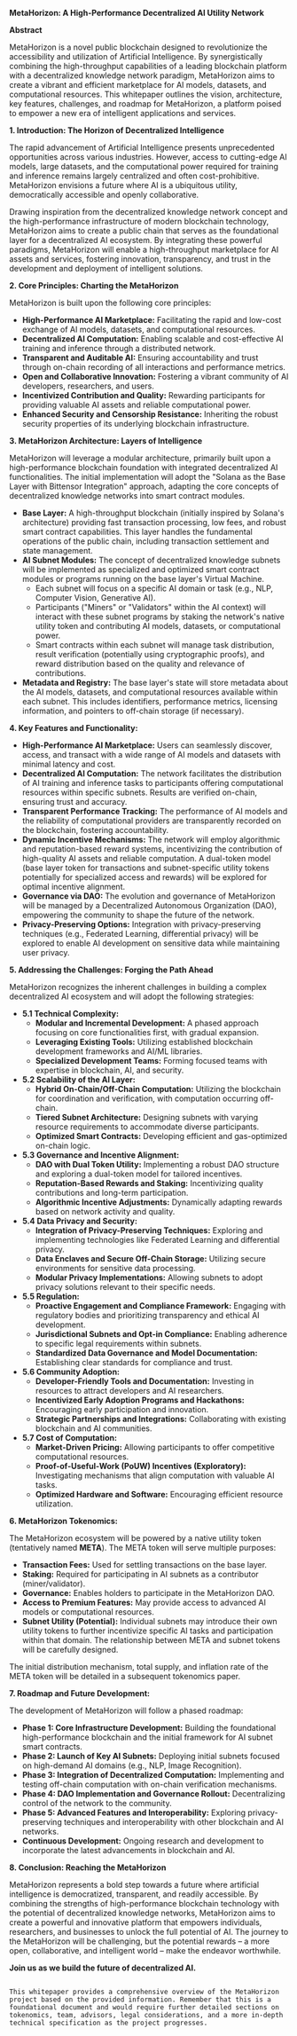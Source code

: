 
**MetaHorizon: A High-Performance Decentralized AI Utility Network**

**Abstract**

MetaHorizon is a novel public blockchain designed to revolutionize the accessibility and utilization of Artificial Intelligence. By synergistically combining the high-throughput capabilities of a leading blockchain platform with a decentralized knowledge network paradigm, MetaHorizon aims to create a vibrant and efficient marketplace for AI models, datasets, and computational resources. This whitepaper outlines the vision, architecture, key features, challenges, and roadmap for MetaHorizon, a platform poised to empower a new era of intelligent applications and services.

**1. Introduction: The Horizon of Decentralized Intelligence**

The rapid advancement of Artificial Intelligence presents unprecedented opportunities across various industries. However, access to cutting-edge AI models, large datasets, and the computational power required for training and inference remains largely centralized and often cost-prohibitive. MetaHorizon envisions a future where AI is a ubiquitous utility, democratically accessible and openly collaborative.

Drawing inspiration from the decentralized knowledge network concept and the high-performance infrastructure of modern blockchain technology, MetaHorizon aims to create a public chain that serves as the foundational layer for a decentralized AI ecosystem. By integrating these powerful paradigms, MetaHorizon will enable a high-throughput marketplace for AI assets and services, fostering innovation, transparency, and trust in the development and deployment of intelligent solutions.

**2. Core Principles: Charting the MetaHorizon**

MetaHorizon is built upon the following core principles:

* **High-Performance AI Marketplace:** Facilitating the rapid and low-cost exchange of AI models, datasets, and computational resources.
* **Decentralized AI Computation:** Enabling scalable and cost-effective AI training and inference through a distributed network.
* **Transparent and Auditable AI:** Ensuring accountability and trust through on-chain recording of all interactions and performance metrics.
* **Open and Collaborative Innovation:** Fostering a vibrant community of AI developers, researchers, and users.
* **Incentivized Contribution and Quality:** Rewarding participants for providing valuable AI assets and reliable computational power.
* **Enhanced Security and Censorship Resistance:** Inheriting the robust security properties of its underlying blockchain infrastructure.

**3. MetaHorizon Architecture: Layers of Intelligence**

MetaHorizon will leverage a modular architecture, primarily built upon a high-performance blockchain foundation with integrated decentralized AI functionalities. The initial implementation will adopt the "Solana as the Base Layer with Bittensor Integration" approach, adapting the core concepts of decentralized knowledge networks into smart contract modules.

* **Base Layer:** A high-throughput blockchain (initially inspired by Solana's architecture) providing fast transaction processing, low fees, and robust smart contract capabilities. This layer handles the fundamental operations of the public chain, including transaction settlement and state management.
* **AI Subnet Modules:** The concept of decentralized knowledge subnets will be implemented as specialized and optimized smart contract modules or programs running on the base layer's Virtual Machine.
    * Each subnet will focus on a specific AI domain or task (e.g., NLP, Computer Vision, Generative AI).
    * Participants ("Miners" or "Validators" within the AI context) will interact with these subnet programs by staking the network's native utility token and contributing AI models, datasets, or computational power.
    * Smart contracts within each subnet will manage task distribution, result verification (potentially using cryptographic proofs), and reward distribution based on the quality and relevance of contributions.
* **Metadata and Registry:** The base layer's state will store metadata about the AI models, datasets, and computational resources available within each subnet. This includes identifiers, performance metrics, licensing information, and pointers to off-chain storage (if necessary).

**4. Key Features and Functionality:**

* **High-Performance AI Marketplace:** Users can seamlessly discover, access, and transact with a wide range of AI models and datasets with minimal latency and cost.
* **Decentralized AI Computation:** The network facilitates the distribution of AI training and inference tasks to participants offering computational resources within specific subnets. Results are verified on-chain, ensuring trust and accuracy.
* **Transparent Performance Tracking:** The performance of AI models and the reliability of computational providers are transparently recorded on the blockchain, fostering accountability.
* **Dynamic Incentive Mechanisms:** The network will employ algorithmic and reputation-based reward systems, incentivizing the contribution of high-quality AI assets and reliable computation. A dual-token model (base layer token for transactions and subnet-specific utility tokens potentially for specialized access and rewards) will be explored for optimal incentive alignment.
* **Governance via DAO:** The evolution and governance of MetaHorizon will be managed by a Decentralized Autonomous Organization (DAO), empowering the community to shape the future of the network.
* **Privacy-Preserving Options:** Integration with privacy-preserving techniques (e.g., Federated Learning, differential privacy) will be explored to enable AI development on sensitive data while maintaining user privacy.

**5. Addressing the Challenges: Forging the Path Ahead**

MetaHorizon recognizes the inherent challenges in building a complex decentralized AI ecosystem and will adopt the following strategies:

* **5.1 Technical Complexity:**
    * **Modular and Incremental Development:** A phased approach focusing on core functionalities first, with gradual expansion.
    * **Leveraging Existing Tools:** Utilizing established blockchain development frameworks and AI/ML libraries.
    * **Specialized Development Teams:** Forming focused teams with expertise in blockchain, AI, and security.
* **5.2 Scalability of the AI Layer:**
    * **Hybrid On-Chain/Off-Chain Computation:** Utilizing the blockchain for coordination and verification, with computation occurring off-chain.
    * **Tiered Subnet Architecture:** Designing subnets with varying resource requirements to accommodate diverse participants.
    * **Optimized Smart Contracts:** Developing efficient and gas-optimized on-chain logic.
* **5.3 Governance and Incentive Alignment:**
    * **DAO with Dual Token Utility:** Implementing a robust DAO structure and exploring a dual-token model for tailored incentives.
    * **Reputation-Based Rewards and Staking:** Incentivizing quality contributions and long-term participation.
    * **Algorithmic Incentive Adjustments:** Dynamically adapting rewards based on network activity and quality.
* **5.4 Data Privacy and Security:**
    * **Integration of Privacy-Preserving Techniques:** Exploring and implementing technologies like Federated Learning and differential privacy.
    * **Data Enclaves and Secure Off-Chain Storage:** Utilizing secure environments for sensitive data processing.
    * **Modular Privacy Implementations:** Allowing subnets to adopt privacy solutions relevant to their specific needs.
* **5.5 Regulation:**
    * **Proactive Engagement and Compliance Framework:** Engaging with regulatory bodies and prioritizing transparency and ethical AI development.
    * **Jurisdictional Subnets and Opt-in Compliance:** Enabling adherence to specific legal requirements within subnets.
    * **Standardized Data Governance and Model Documentation:** Establishing clear standards for compliance and trust.
* **5.6 Community Adoption:**
    * **Developer-Friendly Tools and Documentation:** Investing in resources to attract developers and AI researchers.
    * **Incentivized Early Adoption Programs and Hackathons:** Encouraging early participation and innovation.
    * **Strategic Partnerships and Integrations:** Collaborating with existing blockchain and AI communities.
* **5.7 Cost of Computation:**
    * **Market-Driven Pricing:** Allowing participants to offer competitive computational resources.
    * **Proof-of-Useful-Work (PoUW) Incentives (Exploratory):** Investigating mechanisms that align computation with valuable AI tasks.
    * **Optimized Hardware and Software:** Encouraging efficient resource utilization.

**6. MetaHorizon Tokenomics:**

The MetaHorizon ecosystem will be powered by a native utility token (tentatively named **META**). The META token will serve multiple purposes:

* **Transaction Fees:** Used for settling transactions on the base layer.
* **Staking:** Required for participating in AI subnets as a contributor (miner/validator).
* **Governance:** Enables holders to participate in the MetaHorizon DAO.
* **Access to Premium Features:** May provide access to advanced AI models or computational resources.
* **Subnet Utility (Potential):** Individual subnets may introduce their own utility tokens to further incentivize specific AI tasks and participation within that domain. The relationship between META and subnet tokens will be carefully designed.

The initial distribution mechanism, total supply, and inflation rate of the META token will be detailed in a subsequent tokenomics paper.

**7. Roadmap and Future Development:**

The development of MetaHorizon will follow a phased roadmap:

* **Phase 1: Core Infrastructure Development:** Building the foundational high-performance blockchain and the initial framework for AI subnet smart contracts.
* **Phase 2: Launch of Key AI Subnets:** Deploying initial subnets focused on high-demand AI domains (e.g., NLP, Image Recognition).
* **Phase 3: Integration of Decentralized Computation:** Implementing and testing off-chain computation with on-chain verification mechanisms.
* **Phase 4: DAO Implementation and Governance Rollout:** Decentralizing control of the network to the community.
* **Phase 5: Advanced Features and Interoperability:** Exploring privacy-preserving techniques and interoperability with other blockchain and AI networks.
* **Continuous Development:** Ongoing research and development to incorporate the latest advancements in blockchain and AI.

**8. Conclusion: Reaching the MetaHorizon**

MetaHorizon represents a bold step towards a future where artificial intelligence is democratized, transparent, and readily accessible. By combining the strengths of high-performance blockchain technology with the potential of decentralized knowledge networks, MetaHorizon aims to create a powerful and innovative platform that empowers individuals, researchers, and businesses to unlock the full potential of AI. The journey to the MetaHorizon will be challenging, but the potential rewards – a more open, collaborative, and intelligent world – make the endeavor worthwhile.

**Join us as we build the future of decentralized AI.**
```

This whitepaper provides a comprehensive overview of the MetaHorizon project based on the provided information. Remember that this is a foundational document and would require further detailed sections on tokenomics, team, advisors, legal considerations, and a more in-depth technical specification as the project progresses.